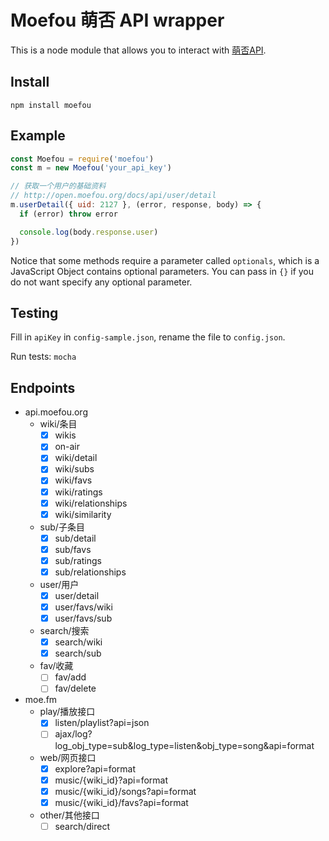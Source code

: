 # Moefou 萌否 API wrapper

This is a node module that allows you to interact with [萌否API](http://open.moefou.org/docs/).

## Install

`npm install moefou`

## Example

```javascript
const Moefou = require('moefou')
const m = new Moefou('your_api_key')

// 获取一个用户的基础资料
// http://open.moefou.org/docs/api/user/detail
m.userDetail({ uid: 2127 }, (error, response, body) => {
  if (error) throw error

  console.log(body.response.user)
})
```

Notice that some methods require a parameter called `optionals`, which is a JavaScript Object contains optional parameters. You can pass in `{}` if you do not want specify any optional parameter.

## Testing

Fill in `apiKey` in `config-sample.json`, rename the file to `config.json`.

Run tests: `mocha`

## Endpoints

- api.moefou.org
  - wiki/条目
    - [x] wikis
    - [x] on-air
    - [x] wiki/detail
    - [x] wiki/subs
    - [x] wiki/favs
    - [x] wiki/ratings
    - [x] wiki/relationships
    - [x] wiki/similarity

  - sub/子条目
    - [x] sub/detail
    - [x] sub/favs
    - [x] sub/ratings
    - [x] sub/relationships

  - user/用户
    - [x] user/detail
    - [x] user/favs/wiki
    - [x] user/favs/sub

  - search/搜索
    - [x] search/wiki
    - [x] search/sub

  - fav/收藏
    - [ ] fav/add
    - [ ] fav/delete

- moe.fm
  - play/播放接口
    - [x] listen/playlist?api=json
    - [ ] ajax/log?log_obj_type=sub&log_type=listen&obj_type=song&api=format

  - web/网页接口
    - [x] explore?api=format
    - [x] music/{wiki_id}?api=format
    - [x] music/{wiki_id}/songs?api=format
    - [x] music/{wiki_id}/favs?api=format

  - other/其他接口
    - [ ] search/direct
